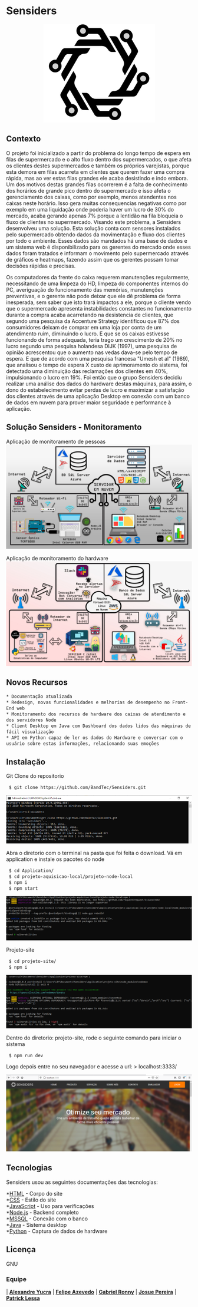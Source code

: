 

# Sensiders

<p align="center">
  <img width="303" height="267" src="/LogoPreta.png">
</p>

## Contexto
  O projeto foi inicializado a partir do problema do longo tempo de espera em filas de supermercado e o alto fluxo dentro dos supermercados, o que afeta os clientes destes supermercados e também os próprios varejistas, porque esta demora em filas acarreta em clientes que querem fazer uma compra rápida, mas ao ver estas filas grandes ele acaba desistindo e indo embora. 
  Um dos motivos destas grandes filas ocorrerem é a falta de conhecimento dos horários de grande pico dentro do supermercado e isso afeta o gerenciamento dos caixas, como por exemplo, menos atendentes nos caixas neste horário.
  Isso gera muitas consequencias negativas como por exemplo em uma liquidação onde poderia haver um lucro de 30% do mercado, acaba gerando apenas 7% porque a lentidão na fila bloqueia o fluxo de clientes no supermercado.
  Visando este problema, a Sensiders desenvolveu uma solução. Esta solução conta com sensores instalados pelo supermercado obtendo dados da movimentação e fluxo dos clientes por todo o ambiente. Esses dados são mandados há uma base de dados e um sistema web é disponibilizado para os gerentes do mercado onde esses dados foram tratados e informam o movimento pelo supermercado através de gráficos e heatmaps, fazendo assim que os gerentes possam tomar decisões rápidas e precisas.

  Os computadores da frente do caixa requerem manutenções regularmente, necessitando de uma limpeza do HD, limpeza do componentes internos do PC, averiguação do funcionamento das memórias, manutenções preventivas, e o gerente não pode deixar que ele dê problema de forma inesperada, sem saber que isto trará impactos a ele, porque o cliente vendo que o supermercado apresenta instabilidades constantes no funcionamento durante a compra acaba acarretando na desistencia de clientes, que segundo uma pesquisa da Accenture Strategy identificou que 87% dos consumidores deixam de comprar em uma loja por conta de um atendimento ruim, diminuindo o lucro.
  E que se os caixas estivesse funcionando de forma adequada, teria trago um crescimento de 20% no lucro segundo uma pesquisa holandesa DIJK (1997), uma pesquisa de opinião acrescentou que o aumento nas vedas dava-se pelo tempo de espera.
  E que de acordo com uma pesquisa francesa "Umesh et al" (1989), que analisou o tempo de espera X custo de aprimoramento do sistema, foi detectado uma diminuição das reclamações dos clientes em 40%, impulsionando o lucro em 19%.
  Foi então que o grupo Sensiders decidiu realizar uma análise dos dados do hardware destas máquinas, para assim, o dono do estabelecimento evitar perdas de lucro e maximizar a satisfação dos clientes através de uma aplicação Desktop em conexão com um banco de dados em nuvem para prover maior seguridade e performance à aplicação.

## Solução Sensiders - Monitoramento
  Aplicação de monitoramento de pessoas
   ![](/lld.jpg)
   
  Aplicação de monitoramento do hardware
   ![](/lld2.jpg)

## Novos Recursos
    * Documentação atualizada
    * Redesign, novas funcionalidades e melhorias de desempenho no Front-End web
    * Monitoramento dos recursos de hardware dos caixas de atendimento e dos servidores Node
    * Client Desktop em Java com Dashboard dos dados lidos das máquinas de fácil visualização
    * API em Python capaz de ler os dados do Hardware e conversar com o usuário sobre estas informações, relacionando suas emoções
    
## Instalação
   Git Clone do repositorio
   
  ```shell
   $ git clone https://github.com/BandTec/Sensiders.git
  ```
    
   ![](/projeto1.png)
    
   Abra o diretorio com o terminal na pasta que foi feita o download.
   Vá em application e instale os pacotes do node 
   
  ```shell
   $ cd Application/
   $ cd projeto-aquisicao-local/projeto-node-local 
   $ npm i
   $ npm start
  ```
   ![](/projeto2.png)
    
  Projeto-site
  
  ```shell
   $ cd projeto-site/
   $ npm i
  ```
   ![](/projeto3.png)
    
  Dentro do diretorio: projeto-site, rode o seguinte comando para iniciar o sistema
  
  ```shell
   $ npm run dev
  ```
  Logo depois entre no seu navegador e acesse a url:
    > localhost:3333/
    
   ![](/projeto4.png)
    
## Tecnologias

Sensiders usou as seguintes documentações das tecnologias:

*[HTML] - Corpo do site </br>
*[CSS] - Estilo do site </br>
*[JavaScript] - Uso para verificações </br>
*[Node.js] - Backend completo </br>
*[MSSQL] - Conexão com o banco </br>
*[Java] - Sistema desktop </br>
*[Python] - Captura de dados de hardware </br>

## Licença

GNU

    
[HTML]: <https://developer.mozilla.org/pt-BR/docs/Web/HTML/HTML5>
[CSS]: <https://developer.mozilla.org/pt-BR/docs/Web/CSS>
[JavaScript]: <https://www.javascript.com/>
[Node.js]: <https://nodejs.org/en/>
[MSSQL]: <https://docs.microsoft.com/pt-br/sql/?view=sql-server-ver15>
[Java]: <https://www.java.com/pt_BR/>
[Python]: <https://www.python.org/>

### Equipe

| [**Alexandre Yucra**](https://github.com/Aleyucra74) | [**Felipe Azevedo**](https://github.com/felipe-dias-azevedo) | [**Gabriel Ronny**](https://github.com/gabrielronny) | [**Josue Pereira**](https://github.com/josu-pereira) | [**Patrick Lessa**](https://github.com/PatrickLessa)
    

